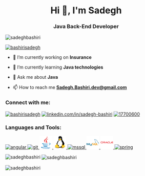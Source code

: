 <!--### Hi there 👋


**SadeghBashiri/SadeghBashiri** is a ✨ _special_ ✨ repository because its `README.md` (this file) appears on your GitHub profile.

Here are some ideas to get you started:

- 🔭 I’m currently working on ...
- 🌱 I’m currently learning ...
- 👯 I’m looking to collaborate on ...
- 🤔 I’m looking for help with ...
- 💬 Ask me about ...
- 📫 How to reach me: ...
- 😄 Pronouns: ...
- ⚡ Fun fact: ...
-->

<h1 align="center">Hi 👋, I'm Sadegh</h1>

<h3 align="center">Java Back-End Developer</h3>

<p align="left"> <img src="https://komarev.com/ghpvc/?username=sadeghbashiri&label=Profile%20views&color=0e75b6&style=flat" alt="sadeghbashiri" /> </p>

<p align="left"> <a href="https://twitter.com/bashirisadegh" target="blank"><img src="https://img.shields.io/twitter/follow/bashirisadegh?logo=twitter&style=for-the-badge" alt="bashirisadegh" /></a> </p>

- 🔭 I’m currently working on **Insurance**

- 🌱 I’m currently learning **Java technologies**

- 💬 Ask me about **Java**

- 📫 How to reach me **Sadegh.Bashiri.dev@gmail.com**

<h3 align="left">Connect with me:</h3>
<p align="left">
<a href="https://twitter.com/bashirisadegh" target="blank"><img align="center" src="https://raw.githubusercontent.com/rahuldkjain/github-profile-readme-generator/master/src/images/icons/Social/twitter.svg" alt="bashirisadegh" height="30" width="40" /></a>
<a href="https://linkedin.com/in/linkedin.com/in/sadegh-bashiri" target="blank"><img align="center" src="https://raw.githubusercontent.com/rahuldkjain/github-profile-readme-generator/master/src/images/icons/Social/linked-in-alt.svg" alt="linkedin.com/in/sadegh-bashiri" height="30" width="40" /></a>
<a href="https://stackoverflow.com/users/17700600" target="blank"><img align="center" src="https://raw.githubusercontent.com/rahuldkjain/github-profile-readme-generator/master/src/images/icons/Social/stack-overflow.svg" alt="17700600" height="30" width="40" /></a>
</p>

<h3 align="left">Languages and Tools:</h3>
<p align="left"> <a href="https://angular.io" target="_blank" rel="noreferrer"> <img src="https://angular.io/assets/images/logos/angular/angular.svg" alt="angular" width="40" height="40"/> </a> <a href="https://git-scm.com/" target="_blank" rel="noreferrer"> <img src="https://www.vectorlogo.zone/logos/git-scm/git-scm-icon.svg" alt="git" width="40" height="40"/> </a> <a href="https://www.java.com" target="_blank" rel="noreferrer"> <img src="https://raw.githubusercontent.com/devicons/devicon/master/icons/java/java-original.svg" alt="java" width="40" height="40"/> </a> <a href="https://www.linux.org/" target="_blank" rel="noreferrer"> <img src="https://raw.githubusercontent.com/devicons/devicon/master/icons/linux/linux-original.svg" alt="linux" width="40" height="40"/> </a> <a href="https://www.microsoft.com/en-us/sql-server" target="_blank" rel="noreferrer"> <img src="https://www.svgrepo.com/show/303229/microsoft-sql-server-logo.svg" alt="mssql" width="40" height="40"/> </a> <a href="https://www.mysql.com/" target="_blank" rel="noreferrer"> <img src="https://raw.githubusercontent.com/devicons/devicon/master/icons/mysql/mysql-original-wordmark.svg" alt="mysql" width="40" height="40"/> </a> <a href="https://www.oracle.com/" target="_blank" rel="noreferrer"> <img src="https://raw.githubusercontent.com/devicons/devicon/master/icons/oracle/oracle-original.svg" alt="oracle" width="40" height="40"/> </a> <a href="https://spring.io/" target="_blank" rel="noreferrer"> <img src="https://www.vectorlogo.zone/logos/springio/springio-icon.svg" alt="spring" width="40" height="40"/> </a> </p>

<p><img align="left" src="https://github-readme-stats.vercel.app/api/top-langs?username=sadeghbashiri&show_icons=true&locale=en&layout=compact" alt="sadeghbashiri" /></p>

<p>&nbsp;<img align="center" src="https://github-readme-stats.vercel.app/api?username=sadeghbashiri&show_icons=true&locale=en" alt="sadeghbashiri" /></p>

<p><img align="center" src="https://github-readme-streak-stats.herokuapp.com/?user=sadeghbashiri&" alt="sadeghbashiri" /></p>
